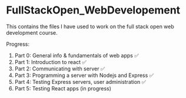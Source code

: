 # FullStackOpen_WebDevelopement

This contains the files I have used to work on the full stack open web development course.

Progress:

1) Part 0: General info & fundamentals of web apps ✅
2) Part 1: Introduction to react ✅
3) Part 2: Communicating with server ✅
4) Part 3: Programming a server with Nodejs and Express ✅
5) Part 4: Testing Express servers, user administration ✅
6) Part 5: Testing React apps (in progress)